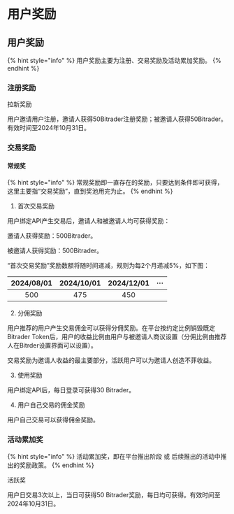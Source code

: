 # 用户奖励

## 用户奖励

{% hint style="info" %}
用户奖励主要为注册、交易奖励及活动累加奖励。
{% endhint %}

### 注册奖励

拉新奖励

用户邀请用户注册，邀请人获得50Bitrader注册奖励；被邀请人获得50Bitrader。有效时间至2024年10月31日。

### 交易奖励

#### 常规奖

{% hint style="info" %}
常规奖励即一直存在的奖励，只要达到条件即可获得，这里主要指“交易奖励”，直到奖池用完为止。
{% endhint %}

1. 首次交易奖励

用户绑定API产生交易后，邀请人和被邀请人均可获得奖励：

邀请人获得奖励：500Bitrader。

被邀请人获得奖励：500Bitrader。

“首次交易奖励”奖励数额将随时间递减，规则为每2个月递减5%，如下图：

|    2024/08/01   |     2024/10/01     |     2024/12/01     | ··· |
| :-------------: | :----------------: | :----------------: | :-: |
|             500 |                475 |                450 |     |

2. 分佣奖励

用户推荐的用户产生交易佣金可以获得分佣奖励。在平台按约定比例销毁既定Bitrader Token后，用户的收益比例由用户与被邀请人商议设置（分佣比例由推荐人在Bitrder设置界面可以设置）。

交易奖励为邀请人收益的最主要部分，活跃用户可以为邀请人创造不菲收益。

3. 使用奖励

用户绑定API后，每日登录可获得30 Bitrader。

4. 用户自己交易的佣金奖励

用户自己交易可以获得佣金奖励。

### 活动累加奖

{% hint style="info" %}
活动累加奖，即在平台推出阶段 或 后续推出的活动中推出的奖励政策。
{% endhint %}

活跃奖

用户日交易3次以上，当日可获得50 Bitrader奖励，每日均可获得。有效时间至2024年10月31日。





